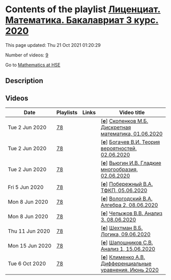 # Contents of the playlist [Лиценциат. Математика. Бакалавриат 3 курс. 2020](https://www.youtube.com/playlist?list=PLq3E5oubNNoCoU5mcFpyaqKz6P1waj65_)

This page updated: Thu 21 Oct 2021 01:20:29

Number of videos: [9](#videos)

Go to [Mathematics at HSE](../README.md)

## Description



## Videos

|Date|Playlists|Links|Video title|
|---|---|---|---|
| Tue&nbsp;2&nbsp;Jun&nbsp;2020 | [78](../playlists/78 "Лиценциат. Математика. Бакалавриат 3 курс. 2020") |  | [[**e**](https://studio.youtube.com/video/9B5WMiPs2Xw/edit "Edit")] [Скопенков М.Б. Дискретная математика, 01.06.2020](https://www.youtube.com/watch?v=9B5WMiPs2Xw&list=PLq3E5oubNNoCoU5mcFpyaqKz6P1waj65_) |
| Tue&nbsp;2&nbsp;Jun&nbsp;2020 | [78](../playlists/78 "Лиценциат. Математика. Бакалавриат 3 курс. 2020") |  | [[**e**](https://studio.youtube.com/video/bsq8xTpMU28/edit "Edit")] [Богачев В.И. Теория вероятностей, 02.06.2020](https://www.youtube.com/watch?v=bsq8xTpMU28&list=PLq3E5oubNNoCoU5mcFpyaqKz6P1waj65_) |
| Tue&nbsp;2&nbsp;Jun&nbsp;2020 | [78](../playlists/78 "Лиценциат. Математика. Бакалавриат 3 курс. 2020") |  | [[**e**](https://studio.youtube.com/video/hEZwcgaa5Is/edit "Edit")] [Вьюгин И.В. Гладкие многообразия, 02.06.2020](https://www.youtube.com/watch?v=hEZwcgaa5Is&list=PLq3E5oubNNoCoU5mcFpyaqKz6P1waj65_) |
| Fri&nbsp;5&nbsp;Jun&nbsp;2020 | [78](../playlists/78 "Лиценциат. Математика. Бакалавриат 3 курс. 2020") |  | [[**e**](https://studio.youtube.com/video/BmT24R1iQQM/edit "Edit")] [Побережный В.А. ТФКП, 05.06.2020](https://www.youtube.com/watch?v=BmT24R1iQQM&list=PLq3E5oubNNoCoU5mcFpyaqKz6P1waj65_) |
| Mon&nbsp;8&nbsp;Jun&nbsp;2020 | [78](../playlists/78 "Лиценциат. Математика. Бакалавриат 3 курс. 2020") |  | [[**e**](https://studio.youtube.com/video/3CDmqtLD9IQ/edit "Edit")] [Вологодский В.А. Алгебра 2, 08.06.2020](https://www.youtube.com/watch?v=3CDmqtLD9IQ&list=PLq3E5oubNNoCoU5mcFpyaqKz6P1waj65_) |
| Mon&nbsp;8&nbsp;Jun&nbsp;2020 | [78](../playlists/78 "Лиценциат. Математика. Бакалавриат 3 курс. 2020") |  | [[**e**](https://studio.youtube.com/video/01QXPy18neA/edit "Edit")] [Чепыжов В.В. Анализ 3. 08.06.2020](https://www.youtube.com/watch?v=01QXPy18neA&list=PLq3E5oubNNoCoU5mcFpyaqKz6P1waj65_) |
| Thu&nbsp;11&nbsp;Jun&nbsp;2020 | [78](../playlists/78 "Лиценциат. Математика. Бакалавриат 3 курс. 2020") |  | [[**e**](https://studio.youtube.com/video/fcK3Dw94qM8/edit "Edit")] [Шехтман В.Б. Логика, 09.06.2020](https://www.youtube.com/watch?v=fcK3Dw94qM8&list=PLq3E5oubNNoCoU5mcFpyaqKz6P1waj65_) |
| Mon&nbsp;15&nbsp;Jun&nbsp;2020 | [78](../playlists/78 "Лиценциат. Математика. Бакалавриат 3 курс. 2020") |  | [[**e**](https://studio.youtube.com/video/aL2D-HLXhk8/edit "Edit")] [Шапошников С.В. Анализ 1, 15.06.2020](https://www.youtube.com/watch?v=aL2D-HLXhk8&list=PLq3E5oubNNoCoU5mcFpyaqKz6P1waj65_) |
| Tue&nbsp;6&nbsp;Oct&nbsp;2020 | [78](../playlists/78 "Лиценциат. Математика. Бакалавриат 3 курс. 2020") |  | [[**e**](https://studio.youtube.com/video/jBdQ15X2eck/edit "Edit")] [Клименко А.В. Дифференциальные уравнения. Июнь 2020](https://www.youtube.com/watch?v=jBdQ15X2eck&list=PLq3E5oubNNoCoU5mcFpyaqKz6P1waj65_) |
